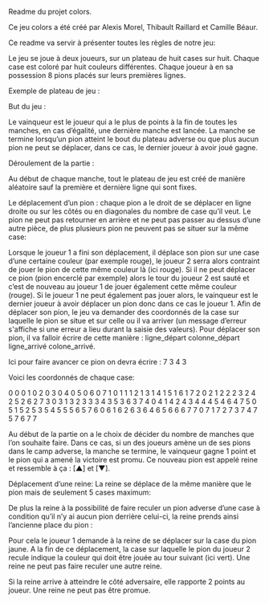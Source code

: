 Readme du projet colors.



Ce jeu colors a été créé par Alexis Morel, Thibault Raillard et Camille Béaur. 



Ce readme va servir à présenter toutes les règles de notre jeu:

Le jeu se joue à deux joueurs, sur un plateau de huit cases sur huit. Chaque case est coloré par huit couleurs différentes. Chaque joueur à en sa possession 8 pions placés sur leurs premières lignes.




Exemple de plateau de jeu :







But du jeu :

Le vainqueur est le joueur qui a le plus de points à la fin de toutes les manches, en cas d’égalité, une dernière manche est lancée.
La manche se termine lorsqu’un pion atteint le bout du plateau adverse ou que plus aucun pion ne peut se déplacer, dans ce cas, le dernier joueur à avoir joué gagne. 




Déroulement de la partie : 

Au début de chaque manche, tout le plateau de jeu est créé de manière aléatoire sauf la première et dernière ligne qui sont fixes.

Le déplacement d’un pion : chaque pion a le droit de se déplacer en ligne droite ou sur les côtés ou en diagonales du nombre de case qu’il veut. Le pion ne peut pas retourner en arrière et ne peut pas passer au dessus d’une autre pièce, de plus plusieurs pion ne peuvent pas se situer sur la même case: 



Lorsque le joueur 1 a fini son déplacement, il déplace son pion sur une case d’une certaine couleur (par exemple rouge), le joueur 2 serra alors contraint de jouer le pion de cette même couleur là (ici rouge). Si il ne peut déplacer ce pion (pion encerclé par exemple) alors le tour du joueur 2 est sauté et c’est de nouveau au joueur 1 de jouer également cette même couleur (rouge). Si le joueur 1 ne peut également pas jouer alors, le vainqueur est le dernier joueur à avoir déplacer un pion donc dans ce cas le joueur 1.
Afin de déplacer son pion, le jeu va demander des coordonnés de la case sur laquelle le pion se situe et sur celle ou il va arriver (un message d’erreur s'affiche si une erreur a lieu durant la saisie des valeurs). Pour déplacer son pion, il va falloir écrire de cette manière : 
ligne_départ  colonne_départ  ligne_arrivé  colone_arrivé.


Ici pour faire avancer ce pion on devra écrire : 7 3 4 3

Voici les coordonnés de chaque case:

0 0
0 1
0 2
0 3
0 4
0 5
0 6
0 7
1 0
1 1
1 2
1 3
1 4
1 5
1 6
1 7
2 0
2 1
2 2
2 3
2 4
2 5
2 6
2 7
3 0
3 1
3 2
3 3
3 4
3 5
3 6
3 7
4 0
4 1
4 2
4 3
4 4
4 5
4 6
4 7
5 0
5 1
5 2
5 3
5 4
5 5
5 6
5 7
6 0
6 1
6 2
6 3
6 4
6 5
6 6
6 7
7 0
7 1
7 2
7 3
7 4
7 5
7 6
7 7



Au début de la partie on a le choix de décider du nombre de manches que l’on souhaite faire. Dans ce cas, si un des joueurs amène un de ses pions dans le camp adverse, la manche se termine, le vainqueur gagne 1 point et le pion qui a amené la victoire est promu. Ce nouveau pion est appelé reine et ressemble à ça :  [▲] et [▼]. 

Déplacement d’une reine: La reine se déplace de la même manière que le pion mais de seulement 5 cases maximum:

De plus la reine à la possibilité de faire reculer un pion adverse d’une case à condition qu’il n’y ai aucun pion derrière celui-ci, la reine prends ainsi l’ancienne place du pion : 

Pour cela le joueur 1 demande à la reine de se déplacer sur la case du pion jaune. A la fin de ce déplacement, la case sur laquelle le pion du joueur 2 recule indique la couleur qui doit être jouée au tour suivant (ici vert). Une reine ne peut pas faire reculer une autre reine.

Si la reine arrive à atteindre le côté adversaire, elle rapporte 2 points au joueur. Une reine ne peut pas être promue.

